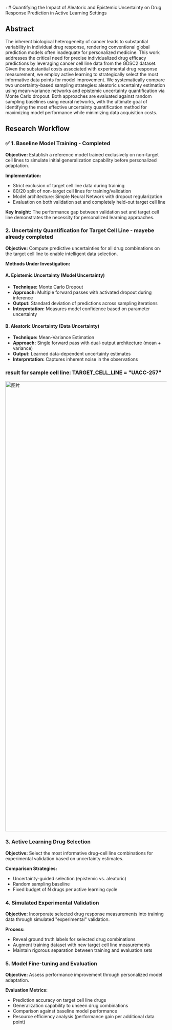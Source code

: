 +# Quantifying the Impact of Aleatoric and Epistemic Uncertainty on Drug Response Prediction in Active Learning Settings

## Abstract

The inherent biological heterogeneity of cancer leads to substantial variability in individual drug response, rendering conventional global prediction models often inadequate for personalized medicine. This work addresses the critical need for precise individualized drug efficacy predictions by leveraging cancer cell line data from the GDSC2 dataset. Given the substantial costs associated with experimental drug response measurement, we employ active learning to strategically select the most informative data points for model improvement. We systematically compare two uncertainty-based sampling strategies: aleatoric uncertainty estimation using mean-variance networks and epistemic uncertainty quantification via Monte Carlo dropout. Both approaches are evaluated against random sampling baselines using neural networks, with the ultimate goal of identifying the most effective uncertainty quantification method for maximizing model performance while minimizing data acquisition costs.

## Research Workflow

### ✅ 1. Baseline Model Training - Completed

**Objective:** Establish a reference model trained exclusively on non-target cell lines to simulate initial generalization capability before personalized adaptation.

**Implementation:**
- Strict exclusion of target cell line data during training
- 80/20 split of non-target cell lines for training/validation
- Model architecture: Simple Neural Network with dropout regularization
- Evaluation on both validation set and completely held-out target cell line

**Key Insight:** The performance gap between validation set and target cell line demonstrates the necessity for personalized learning approaches.

### 2. Uncertainty Quantification for Target Cell Line - mayebe already completed 

**Objective:** Compute predictive uncertainties for all drug combinations on the target cell line to enable intelligent data selection.

**Methods Under Investigation:**

#### A. Epistemic Uncertainty (Model Uncertainty)
- **Technique:** Monte Carlo Dropout
- **Approach:** Multiple forward passes with activated dropout during inference
- **Output:** Standard deviation of predictions across sampling iterations
- **Interpretation:** Measures model confidence based on parameter uncertainty

#### B. Aleatoric Uncertainty (Data Uncertainty)  
- **Technique:** Mean-Variance Estimation
- **Approach:** Single forward pass with dual-output architecture (mean + variance)
- **Output:** Learned data-dependent uncertainty estimates
- **Interpretation:** Captures inherent noise in the observations

### result for sample cell line: TARGET_CELL_LINE = "UACC-257"
<img width="1800" height="1400" alt="图片" src="https://github.com/user-attachments/assets/a667ac26-5c19-42ad-ba46-e8fe99226616" />

### 3. Active Learning Drug Selection

**Objective:** Select the most informative drug-cell line combinations for experimental validation based on uncertainty estimates.

**Comparison Strategies:**
- Uncertainty-guided selection (epistemic vs. aleatoric)
- Random sampling baseline
- Fixed budget of N drugs per active learning cycle

### 4. Simulated Experimental Validation

**Objective:** Incorporate selected drug response measurements into training data through simulated "experimental" validation.

**Process:**
- Reveal ground truth labels for selected drug combinations
- Augment training dataset with new target cell line measurements
- Maintain rigorous separation between training and evaluation sets

### 5. Model Fine-tuning and Evaluation

**Objective:** Assess performance improvement through personalized model adaptation.

**Evaluation Metrics:**
- Prediction accuracy on target cell line drugs
- Generalization capability to unseen drug combinations
- Comparison against baseline model performance
- Resource efficiency analysis (performance gain per additional data point)
